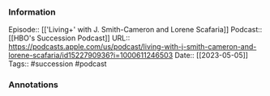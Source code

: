### Information

Episode:: [['Living+' with J. Smith-Cameron and Lorene Scafaria]]
Podcast:: [[HBO's Succession Podcast]]
URL:: https://podcasts.apple.com/us/podcast/living-with-j-smith-cameron-and-lorene-scafaria/id1522790936?i=1000611246503
Date:: [[2023-05-05]]
Tags:: #succession 
#podcast


### Annotations

